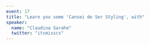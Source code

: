 ```yaml
---
event: 17
title: "Learn you some 'Cansei de Ser Styling', with"
speaker:
  name: "Claudina Sarahe"
  twitter: "itsmisscs"
---
```

